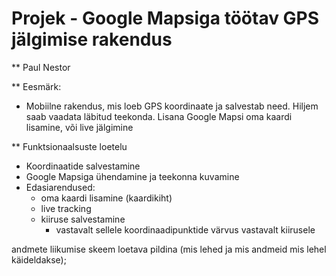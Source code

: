 # Projek - Google Mapsiga töötav GPS jälgimise rakendus

** Paul Nestor

** Eesmärk:
  * Mobiilne rakendus, mis loeb GPS koordinaate ja salvestab need. Hiljem saab vaadata läbitud teekonda. Lisana Google Mapsi oma kaardi lisamine, või live jälgimine

** Funktsionaalsuste loetelu
  * Koordinaatide salvestamine
  * Google Mapsiga ühendamine ja teekonna kuvamine
  * Edasiarendused:
    * oma kaardi lisamine (kaardikiht)
    * live tracking
    * kiiruse salvestamine
      * vastavalt sellele koordinaadipunktide värvus vastavalt kiirusele

  andmete liikumise skeem loetava pildina (mis lehed ja mis andmeid mis lehel käideldakse);
